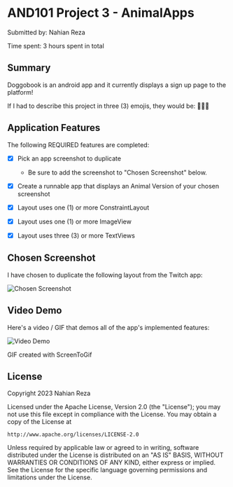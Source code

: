 # AND101 Project 3 - AnimalApps

Submitted by: Nahian Reza

Time spent: 3 hours spent in total

## Summary

Doggobook is an android app and it currently displays a sign up page to the platform!

If I had to describe this project in three (3) emojis, they would be: 🐶🦴🐾

## Application Features


The following REQUIRED features are completed:

- [x] Pick an app screenshot to duplicate
  - Be sure to add the screenshot to "Chosen Screenshot" below.
- [x] Create a runnable app that displays an Animal Version of your chosen screenshot
- [x] Layout uses one (1) or more ConstraintLayout
- [x] Layout uses one (1) or more ImageView
- [x] Layout uses three (3) or more TextViews



## Chosen Screenshot

I have chosen to duplicate the following layout from the Twitch app:

<img src='https://imgur.com/eo7ycMa.png' title='Chosen Screenshot' width='' alt='Chosen Screenshot' />

## Video Demo

Here's a video / GIF that demos all of the app's implemented features:

<img src='https://imgur.com/JHoCZXN.gif' title='Video Demo' width='' alt='Video Demo' />

GIF created with ScreenToGif

## License

Copyright 2023 Nahian Reza

Licensed under the Apache License, Version 2.0 (the "License");
you may not use this file except in compliance with the License.
You may obtain a copy of the License at

    http://www.apache.org/licenses/LICENSE-2.0

Unless required by applicable law or agreed to in writing, software
distributed under the License is distributed on an "AS IS" BASIS,
WITHOUT WARRANTIES OR CONDITIONS OF ANY KIND, either express or implied.
See the License for the specific language governing permissions and
limitations under the License.
